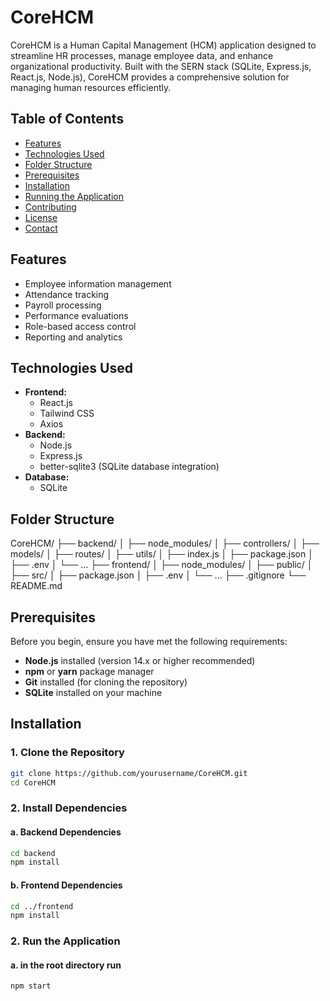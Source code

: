 # CoreHCM

CoreHCM is a Human Capital Management (HCM) application designed to streamline HR processes, manage employee data, and enhance organizational productivity. Built with the SERN stack (SQLite, Express.js, React.js, Node.js), CoreHCM provides a comprehensive solution for managing human resources efficiently.

## Table of Contents

- [Features](#features)
- [Technologies Used](#technologies-used)
- [Folder Structure](#folder-structure)
- [Prerequisites](#prerequisites)
- [Installation](#installation)
- [Running the Application](#running-the-application)
- [Contributing](#contributing)
- [License](#license)
- [Contact](#contact)

## Features

- Employee information management
- Attendance tracking
- Payroll processing
- Performance evaluations
- Role-based access control
- Reporting and analytics

## Technologies Used

- **Frontend:**
  - React.js
  - Tailwind CSS
  - Axios
- **Backend:**
  - Node.js
  - Express.js
  - better-sqlite3 (SQLite database integration)
- **Database:**
  - SQLite

## Folder Structure

CoreHCM/ ├── backend/ │ ├── node_modules/ │ ├── controllers/ │ ├── models/ │ ├── routes/ │ ├── utils/ │ ├── index.js │ ├── package.json │ ├── .env │ └── ... ├── frontend/ │ ├── node_modules/ │ ├── public/ │ ├── src/ │ ├── package.json │ ├── .env │ └── ... ├── .gitignore └── README.md

## Prerequisites

Before you begin, ensure you have met the following requirements:

- **Node.js** installed (version 14.x or higher recommended)
- **npm** or **yarn** package manager
- **Git** installed (for cloning the repository)
- **SQLite** installed on your machine

## Installation

### 1. Clone the Repository

```bash
git clone https://github.com/yourusername/CoreHCM.git
cd CoreHCM
```

### 2. Install Dependencies

#### a. Backend Dependencies

```bash
cd backend
npm install
```

#### b. Frontend Dependencies

```bash
cd ../frontend
npm install
```

### 2. Run the Application

#### a. in the root directory run

```bash
npm start
```
